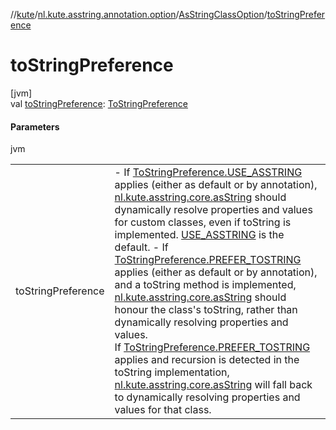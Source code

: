 //[kute](../../../index.md)/[nl.kute.asstring.annotation.option](../index.md)/[AsStringClassOption](index.md)/[toStringPreference](to-string-preference.md)

# toStringPreference

[jvm]\
val [toStringPreference](to-string-preference.md): [ToStringPreference](../-to-string-preference/index.md)

#### Parameters

jvm

| | |
|---|---|
| toStringPreference | -     If [ToStringPreference.USE_ASSTRING](../-to-string-preference/-u-s-e_-a-s-s-t-r-i-n-g/index.md) applies (either as default or by annotation), [nl.kute.asstring.core.asString](../../nl.kute.asstring.core/as-string.md) should dynamically resolve properties and values for custom classes, even if toString is implemented. [USE_ASSTRING](../-to-string-preference/-u-s-e_-a-s-s-t-r-i-n-g/index.md) is the default. -     If [ToStringPreference.PREFER_TOSTRING](../-to-string-preference/-p-r-e-f-e-r_-t-o-s-t-r-i-n-g/index.md) applies (either as default or by annotation), and a toString method is implemented, [nl.kute.asstring.core.asString](../../nl.kute.asstring.core/as-string.md) should honour the class's toString, rather than dynamically resolving properties and values.<br>If [ToStringPreference.PREFER_TOSTRING](../-to-string-preference/-p-r-e-f-e-r_-t-o-s-t-r-i-n-g/index.md) applies and recursion is detected in the toString implementation, [nl.kute.asstring.core.asString](../../nl.kute.asstring.core/as-string.md) will fall back to dynamically resolving properties and values for that class. |
